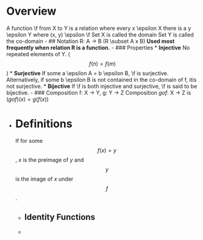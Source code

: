 # Overview
A function \f from X to Y is a relation where every x \epsilon X there is a y \epsilon Y where (x, y) \epsilon \f
Set X is called the domain
Set Y is called the co-domain
	- ## Notation
	  R: A -> B (R \subset A x B)
	  **Used most frequently when relation R is a function.**
	- ### Properties
	  * **Injective**
	  No repeated elements of Y.  ($$f( n ) = f( m )$$)
	  * **Surjective**
	  If some a \epsilon A = b \epsilon B, \f is surjective. Alternatively, if some b \epsilon B is not contained in the co-domain of f, itis not surjective.
	  * **Bijective**
	  If \f is both injective and surjective, \f is said to be bijective.
	- ### Composition
	  f: X -> Y, g: Y -> Z
	  Composition $g o f$: X -> Z is $(gof)(x) = g(f(x))$
- # Definitions
  If for some $$f(x) = y$$, $x$ is the preimage of $y$ and $$y$$ is the image of $x$ under $$f$$.
	- ## Identity Functions
	-
